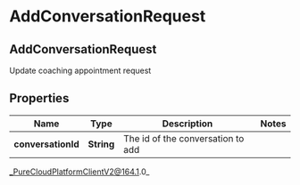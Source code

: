 # AddConversationRequest

## AddConversationRequest
Update coaching appointment request

## Properties

|Name | Type | Description | Notes|
|------------ | ------------- | ------------- | -------------|
| **conversationId** | **String** | The id of the conversation to add | |



_PureCloudPlatformClientV2@164.1.0_
